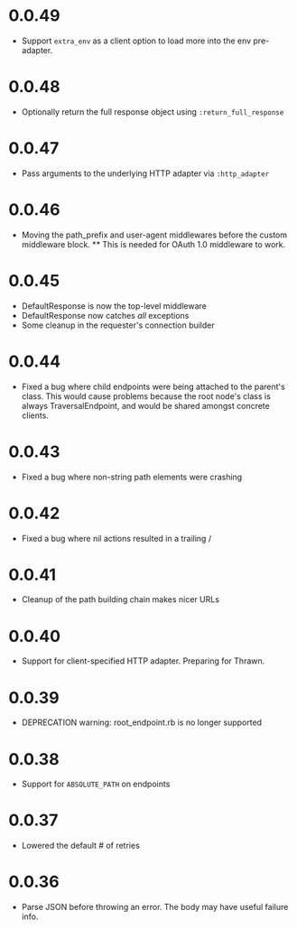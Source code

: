 # 0.0.49
* Support `extra_env` as a client option to load more into the env pre-adapter.

# 0.0.48
* Optionally return the full response object using `:return_full_response`

# 0.0.47
* Pass arguments to the underlying HTTP adapter via `:http_adapter`

# 0.0.46
* Moving the path_prefix and user-agent middlewares before the custom middleware block.
** This is needed for OAuth 1.0 middleware to work.

# 0.0.45
* DefaultResponse is now the top-level middleware
* DefaultResponse now catches *all* exceptions
* Some cleanup in the requester's connection builder

# 0.0.44
* Fixed a bug where child endpoints were being attached to the parent's class. This would
  cause problems because the root node's class is always TraversalEndpoint, and would be shared
  amongst concrete clients.

# 0.0.43
* Fixed a bug where non-string path elements were crashing

# 0.0.42
* Fixed a bug where nil actions resulted in a trailing /

# 0.0.41
* Cleanup of the path building chain makes nicer URLs

# 0.0.40
* Support for client-specified HTTP adapter. Preparing for Thrawn.

# 0.0.39
* DEPRECATION warning: root_endpoint.rb is no longer supported

# 0.0.38
* Support for `ABSOLUTE_PATH` on endpoints

# 0.0.37
* Lowered the default # of retries

# 0.0.36
* Parse JSON before throwing an error. The body may have useful failure info.
